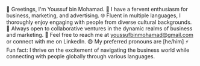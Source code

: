 👋 Greetings, I'm Youssuf bin Mohamad.
👀 I have a fervent enthusiasm for business, marketing, and advertising.
🌐 Fluent in multiple languages, I thoroughly enjoy engaging with people from diverse cultural backgrounds.
💼 Always open to collaborative ventures in the dynamic realms of business and marketing.
📧 Feel free to reach me at youssufbinmohamad@gmail.com or connect with me on LinkedIn.
😄 My preferred pronouns are [he/him] 
⚡ Fun fact: I thrive on the excitement of navigating the business world while connecting 
    with people globally through various languages.
<!---
Youssufbinmohamad/Youssufbinmohamad is a ✨ special ✨ repository because its `README.md` (this file) appears on your GitHub profile.
You can click the Preview link to take a look at your changes.
--->
